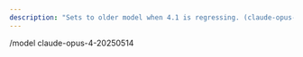 ```yaml
---
description: "Sets to older model when 4.1 is regressing. (claude-opus-4-20250514)"
---
```


/model claude-opus-4-20250514